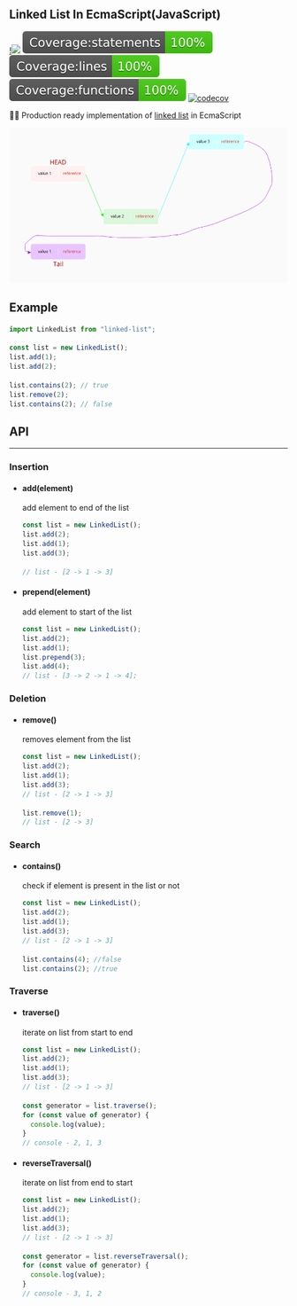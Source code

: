## Linked List In EcmaScript(JavaScript)
[!<img src="https://img.shields.io/npm/v/linked-list-ecmascript" />](https://www.npmjs.com/package/linked-list-ecmascript) <img src="./coverage/badge-statements.svg" />  <img src="./coverage/badge-lines.svg" /> <img src="./coverage/badge-functions.svg" /> [![codecov](https://codecov.io/gh/varora1406/linked-list/branch/master/graph/badge.svg)](https://codecov.io/gh/varora1406/linked-list)


🚀🚀 Production ready implementation of [linked list](https://en.wikipedia.org/wiki/Linked_list) in EcmaScript

![Linked List](./design/LinkedList.png)

## Example

```js
import LinkedList from "linked-list";

const list = new LinkedList();
list.add(1);
list.add(2);

list.contains(2); // true
list.remove(2);
list.contains(2); // false
```

## API

---

### Insertion

- #### add(element)

  add element to end of the list

  ```js
  const list = new LinkedList();
  list.add(2);
  list.add(1);
  list.add(3);

  // list - [2 -> 1 -> 3]
  ```

- #### prepend(element)

  add element to start of the list

  ```js
  const list = new LinkedList();
  list.add(2);
  list.add(1);
  list.prepend(3);
  list.add(4);
  // list - [3 -> 2 -> 1 -> 4];
  ```

### Deletion

- #### remove()

  removes element from the list

  ```js
  const list = new LinkedList();
  list.add(2);
  list.add(1);
  list.add(3);
  // list - [2 -> 1 -> 3]

  list.remove(1);
  // list - [2 -> 3]
  ```

### Search

- #### contains()

  check if element is present in the list or not

  ```js
  const list = new LinkedList();
  list.add(2);
  list.add(1);
  list.add(3);
  // list - [2 -> 1 -> 3]

  list.contains(4); //false
  list.contains(2); //true
  ```

### Traverse

- #### traverse()

  iterate on list from start to end

  ```js
  const list = new LinkedList();
  list.add(2);
  list.add(1);
  list.add(3);
  // list - [2 -> 1 -> 3]

  const generator = list.traverse();
  for (const value of generator) {
    console.log(value);
  }
  // console - 2, 1, 3
  ```

- #### reverseTraversal()

  iterate on list from end to start

  ```js
  const list = new LinkedList();
  list.add(2);
  list.add(1);
  list.add(3);
  // list - [2 -> 1 -> 3]

  const generator = list.reverseTraversal();
  for (const value of generator) {
    console.log(value);
  }
  // console - 3, 1, 2
  ```
